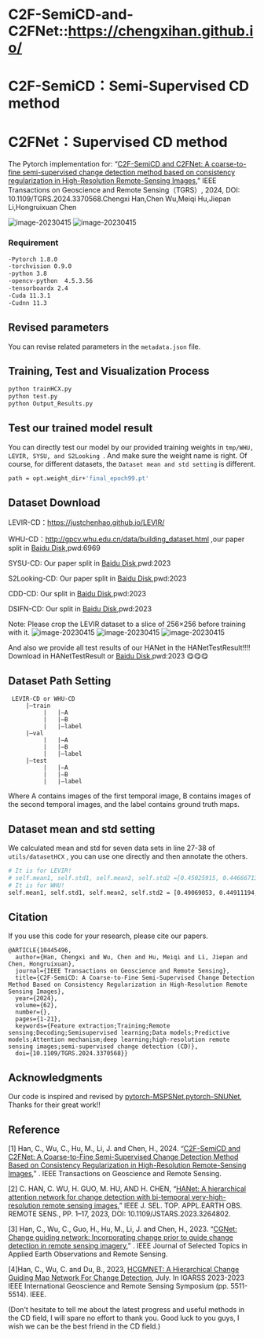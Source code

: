 # C2F-SemiCD-and-C2FNet::https://chengxihan.github.io/
# C2F-SemiCD：Semi-Supervised CD method
# C2FNet：Supervised CD method


The Pytorch implementation for:
“[C2F-SemiCD and C2FNet: A coarse-to-fine semi-supervised change detection method based on consistency regularization in High-Resolution Remote-Sensing Images](https://ieeexplore.ieee.org/document/10445496),” IEEE Transactions on Geoscience and Remote Sensing（TGRS）, 2024, DOI: 10.1109/TGRS.2024.3370568.Chengxi Han,Chen Wu,Meiqi Hu,Jiepan Li,Hongruixuan Chen


![image-20230415](/picture/C2F-SemiCD-C2FNet.png)
![image-20230415](/picture/Visualization.png)

### Requirement  
```bash
-Pytorch 1.8.0  
-torchvision 0.9.0  
-python 3.8  
-opencv-python  4.5.3.56  
-tensorboardx 2.4  
-Cuda 11.3.1  
-Cudnn 11.3  
```

## Revised parameters 
 You can revise related parameters in the `metadata.json` file.  
 
## Training, Test and Visualization Process   

```bash
python trainHCX.py 
python test.py 
python Output_Results.py
```

## Test our trained model result  
You can directly test our model by our provided training weights in  `tmp/WHU, LEVIR, SYSU, and S2Looking `. And make sure the weight name is right. Of course, for different datasets, the `Dataset mean and std setting` is different.
```bash
path = opt.weight_dir+'final_epoch99.pt'
```

## Dataset Download   
 LEVIR-CD：https://justchenhao.github.io/LEVIR/  
 
 WHU-CD：http://gpcv.whu.edu.cn/data/building_dataset.html ,our paper split in [Baidu Disk](https://pan.baidu.com/s/16g3H1UsDMgqmXaVjiE319Q?pwd=6969),pwd:6969
 
SYSU-CD: Our paper split in [Baidu Disk](https://pan.baidu.com/s/1p0QfogZm4BM0dd1a0LTBBw?pwd=2023),pwd:2023

S2Looking-CD: Our paper split in [Baidu Disk](https://pan.baidu.com/s/1wAXPHhCLJTqPX0pC2RBMsg?pwd=2023),pwd:2023

CDD-CD: Our split in [Baidu Disk](https://pan.baidu.com/s/1cwJ0mEhcrbCWOJn5n-N5Jw?pwd=2023),pwd:2023

DSIFN-CD: Our split in [Baidu Disk]( https://pan.baidu.com/s/1-GD3z_eMoQglSJoi9P-6gw?pwd=2023),pwd:2023

 Note: Please crop the LEVIR dataset to a slice of 256×256 before training with it.
 ![image-20230415](/picture/GoogleGZ-CD.gif)
 ![image-20230415](/picture/WHU-CD.gif)
 ![image-20230415](/picture/LEVIR-CD.gif)
 
 And also we provide all test results of our HANet in the HANetTestResult!!!! Download in HANetTestResult or [Baidu Disk](https://pan.baidu.com/s/1nwPYkqtUIKe90KZoT5VO-A?pwd=2023 ),pwd:2023 😋😋😋

## Dataset Path Setting
```
 LEVIR-CD or WHU-CD  
     |—train  
          |   |—A  
          |   |—B  
          |   |—label  
     |—val  
          |   |—A  
          |   |—B  
          |   |—label  
     |—test  
          |   |—A  
          |   |—B  
          |   |—label
  ```        
 Where A contains images of the first temporal image, B contains images of the second temporal images, and the label contains ground truth maps.  
## Dataset mean and std setting 
We calculated mean and std for seven data sets in line 27-38 of `utils/datasetHCX` , you can use one directly and then annotate the others.
```bash
# It is for LEVIR!
# self.mean1, self.std1, self.mean2, self.std2 =[0.45025915, 0.44666713, 0.38134697],[0.21711577, 0.20401315, 0.18665968],[0.3455239, 0.33819652, 0.2888149],[0.157594, 0.15198614, 0.14440961]
# It is for WHU!
self.mean1, self.std1, self.mean2, self.std2 = [0.49069053, 0.44911194, 0.39301977], [0.17230505, 0.16819492,0.17020544],[0.49139765,0.49035382,0.46980983], [0.2150498, 0.20449342, 0.21956162]
```
## Citation 

 If you use this code for your research, please cite our papers.  

```
@ARTICLE{10445496,
  author={Han, Chengxi and Wu, Chen and Hu, Meiqi and Li, Jiepan and Chen, Hongruixuan},
  journal={IEEE Transactions on Geoscience and Remote Sensing}, 
  title={C2F-SemiCD: A Coarse-to-Fine Semi-Supervised Change Detection Method Based on Consistency Regularization in High-Resolution Remote Sensing Images}, 
  year={2024},
  volume={62},
  number={},
  pages={1-21},
  keywords={Feature extraction;Training;Remote sensing;Decoding;Semisupervised learning;Data models;Predictive models;Attention mechanism;deep learning;high-resolution remote sensing images;semi-supervised change detection (CD)},
  doi={10.1109/TGRS.2024.3370568}}

```
## Acknowledgments
 
 Our code is inspired and revised by [pytorch-MSPSNet](https://github.com/QingleGuo/MSPSNet-Change-Detection-TGRS),[pytorch-SNUNet](https://github.com/likyoo/Siam-NestedUNet), Thanks  for their great work!!  



## Reference  
[1] Han, C., Wu, C., Hu, M., Li, J. and Chen, H., 2024. 
“[C2F-SemiCD and C2FNet: A Coarse-to-Fine Semi-Supervised Change Detection Method Based on Consistency Regularization in High-Resolution Remote-Sensing Images](https://ieeexplore.ieee.org/document/10445496),” . IEEE Transactions on Geoscience and Remote Sensing.


[2] C. HAN, C. WU, H. GUO, M. HU, AND H. CHEN, 
“[HANet: A hierarchical attention network for change detection with bi-temporal very-high-resolution remote sensing images](https://ieeexplore.ieee.org/abstract/document/10093022),” IEEE J. SEL. TOP. APPL.EARTH OBS. REMOTE SENS., PP. 1–17, 2023, DOI: 10.1109/JSTARS.2023.3264802.

[3] Han, C., Wu, C., Guo, H., Hu, M., Li, J. and Chen, H., 2023. 
“[CGNet: Change guiding network: Incorporating change prior to guide change detection in remote sensing imagery](https://ieeexplore.ieee.org/abstract/document/10234560/),” . IEEE Journal of Selected Topics in Applied Earth Observations and Remote Sensing.

[4]Han, C., Wu, C. and Du, B., 2023, [HCGMNET: A Hierarchical Change Guiding Map Network For Change Detection](https://ieeexplore.ieee.org/abstract/document/10283341), July. In IGARSS 2023-2023 IEEE International Geoscience and Remote Sensing Symposium (pp. 5511-5514). IEEE.



(Don't hesitate to tell me about the latest progress and useful methods in the CD field, I will spare no effort to thank you. Good luck to you guys, I wish we can be the best friend in the CD field.)

